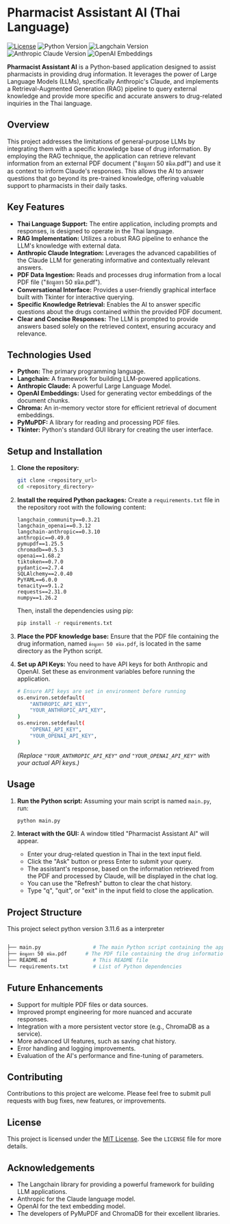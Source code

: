 # Pharmacist Assistant AI (Thai Language)

[![License](https://img.shields.io/badge/License-MIT-yellow.svg)](https://opensource.org/licenses/MIT)
![Python Version](https://img.shields.io/badge/Python-3.11.6-blue.svg)
![Langchain Version](https://img.shields.io/badge/Langchain-0.3.x-brightgreen.svg)
![Anthropic Claude Version](https://img.shields.io/badge/Anthropic%20Claude-3.5%20Sonnet-orange.svg)
![OpenAI Embeddings](https://img.shields.io/badge/OpenAI%20Embeddings-text--embedding--ada--002-lightgrey.svg)

**Pharmacist Assistant AI** is a Python-based application designed to assist pharmacists in providing drug information. It leverages the power of Large Language Models (LLMs), specifically Anthropic's Claude, and implements a Retrieval-Augmented Generation (RAG) pipeline to query external knowledge and provide more specific and accurate answers to drug-related inquiries in the Thai language.

## Overview

This project addresses the limitations of general-purpose LLMs by integrating them with a specific knowledge base of drug information. By employing the RAG technique, the application can retrieve relevant information from an external PDF document ("ข้อมูลยา 50 ชนิด.pdf") and use it as context to inform Claude's responses. This allows the AI to answer questions that go beyond its pre-trained knowledge, offering valuable support to pharmacists in their daily tasks.

## Key Features

* **Thai Language Support:** The entire application, including prompts and responses, is designed to operate in the Thai language.
* **RAG Implementation:** Utilizes a robust RAG pipeline to enhance the LLM's knowledge with external data.
* **Anthropic Claude Integration:** Leverages the advanced capabilities of the Claude LLM for generating informative and contextually relevant answers.
* **PDF Data Ingestion:** Reads and processes drug information from a local PDF file ("ข้อมูลยา 50 ชนิด.pdf").
* **Conversational Interface:** Provides a user-friendly graphical interface built with Tkinter for interactive querying.
* **Specific Knowledge Retrieval:** Enables the AI to answer specific questions about the drugs contained within the provided PDF document.
* **Clear and Concise Responses:** The LLM is prompted to provide answers based solely on the retrieved context, ensuring accuracy and relevance.

## Technologies Used

* **Python:** The primary programming language.
* **Langchain:** A framework for building LLM-powered applications.
* **Anthropic Claude:** A powerful Large Language Model.
* **OpenAI Embeddings:** Used for generating vector embeddings of the document chunks.
* **Chroma:** An in-memory vector store for efficient retrieval of document embeddings.
* **PyMuPDF:** A library for reading and processing PDF files.
* **Tkinter:** Python's standard GUI library for creating the user interface.

## Setup and Installation

1.  **Clone the repository:**
    ```bash
    git clone <repository_url>
    cd <repository_directory>
    ```

2.  **Install the required Python packages:**
    Create a `requirements.txt` file in the repository root with the following content:
    ```
    langchain_community==0.3.21    
    langchain_openai==0.3.12        
    langchain-anthropic==0.3.10    
    anthropic==0.49.0            
    pymupdf==1.25.5               
    chromadb==0.5.3            
    openai==1.68.2                 
    tiktoken==0.7.0                 
    pydantic==2.7.4                
    SQLAlchemy==2.0.40             
    PyYAML==6.0.0                  
    tenacity==9.1.2                
    requests==2.31.0                
    numpy==1.26.2                  
    ```
    Then, install the dependencies using pip:
    
    ```bash
    pip install -r requirements.txt
    ```

4.  **Place the PDF knowledge base:**
    Ensure that the PDF file containing the drug information, named `ข้อมูลยา 50 ชนิด.pdf`, is located in the same directory as the Python script.

    

5.  **Set up API Keys:**
    You need to have API keys for both Anthropic and OpenAI. Set these as environment variables before running the application.
    ```bash
    # Ensure API keys are set in environment before running
    os.environ.setdefault(
        "ANTHROPIC_API_KEY",
        "YOUR_ANTHROPIC_API_KEY",
    )
    os.environ.setdefault(
        "OPENAI_API_KEY",
        "YOUR_OPENAI_API_KEY",
    )

    ```
    *(Replace `"YOUR_ANTHROPIC_API_KEY"` and `"YOUR_OPENAI_API_KEY"` with your actual API keys.)*


## Usage

1.  **Run the Python script:**
    Assuming your main script is named `main.py`, run:
    ```bash
    python main.py
    ```

2.  **Interact with the GUI:**
    A window titled "Pharmacist Assistant AI" will appear.
    * Enter your drug-related question in Thai in the text input field.
    * Click the "Ask" button or press Enter to submit your query.
    * The assistant's response, based on the information retrieved from the PDF and processed by Claude, will be displayed in the chat log.
    * You can use the "Refresh" button to clear the chat history.
    * Type "q", "quit", or "exit" in the input field to close the application.

## Project Structure
   This project select python version  3.11.6 as a interpreter

 ```bash

├── main.py                 # The main Python script containing the application logic
├── ข้อมูลยา 50 ชนิด.pdf      # The PDF file containing the drug information
├── README.md               # This README file
└── requirements.txt        # List of Python dependencies

```

## Future Enhancements

* Support for multiple PDF files or data sources.
* Improved prompt engineering for more nuanced and accurate responses.
* Integration with a more persistent vector store (e.g., ChromaDB as a service).
* More advanced UI features, such as saving chat history.
* Error handling and logging improvements.
* Evaluation of the AI's performance and fine-tuning of parameters.

## Contributing

Contributions to this project are welcome. Please feel free to submit pull requests with bug fixes, new features, or improvements.

## License

This project is licensed under the [MIT License](https://opensource.org/licenses/MIT). See the `LICENSE` file for more details.

## Acknowledgements

* The Langchain library for providing a powerful framework for building LLM applications.
* Anthropic for the Claude language model.
* OpenAI for the text embedding model.
* The developers of PyMuPDF and ChromaDB for their excellent libraries.
